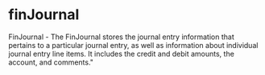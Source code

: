 # finJournal
FinJournal - The FinJournal stores the journal entry information that pertains to a particular journal entry, as well as information about individual journal entry line items. It includes the credit and debit amounts, the account, and comments."
